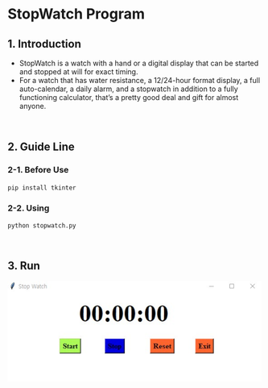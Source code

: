 # StopWatch Program 
## 1. Introduction 
- StopWatch is a watch with a hand or a digital display that can be started and stopped at will for exact timing.
- For a watch that has water resistance, a 12/24-hour format display, a full auto-calendar, a daily alarm, and a stopwatch in addition to a fully functioning calculator, that’s a pretty good deal and gift for almost anyone.  
</br>

## 2. Guide Line
### 2-1. Before Use
    pip install tkinter
### 2-2. Using
    python stopwatch.py  
</br>

## 3.  Run
![run_img](run_img.jpg)
